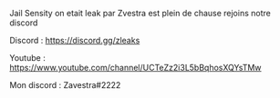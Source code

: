 Jail Sensity on etait leak par Zvestra est plein de chause rejoins notre discord


Discord : https://discord.gg/zleaks

Youtube : https://www.youtube.com/channel/UCTeZz2i3L5bBqhosXQYsTMw

Mon discord : Zavestra#2222